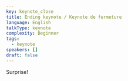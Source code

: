 ```yaml
---
key: keynote_close
title: Ending keynote / Keynote de fermeture
language: English
talkType: keynote
complexity: Beginner
tags:
  - keynote
speakers: []
draft: false
---
```

Surprise!